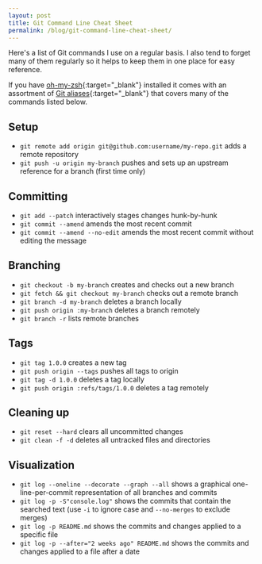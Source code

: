 ```yaml
---
layout: post
title: Git Command Line Cheat Sheet
permalink: /blog/git-command-line-cheat-sheet/
---
```


Here's a list of Git commands I use on a regular basis. I also tend to forget
many of them regularly so it helps to keep them in one place for easy reference.

If you have [oh-my-zsh](https://github.com/robbyrussell/oh-my-zsh){:target="_blank"}
installed it comes with an assortment of
[Git aliases](https://github.com/robbyrussell/oh-my-zsh/blob/456341fd69c3e514e401f1c3c1726b77d733c86b/plugins/git/git.plugin.zsh#L41){:target="_blank"} that covers many of the commands listed below.

## Setup

- `git remote add origin git@github.com:username/my-repo.git` adds a remote repository
- `git push -u origin my-branch` pushes and sets up an upstream reference for a branch (first time only)

## Committing

- `git add --patch` interactively stages changes hunk-by-hunk
- `git commit --amend` amends the most recent commit
- `git commit --amend --no-edit` amends the most recent commit without editing the message

## Branching

- `git checkout -b my-branch` creates and checks out a new branch
- `git fetch && git checkout my-branch` checks out a remote branch
- `git branch -d my-branch` deletes a branch locally
- `git push origin :my-branch` deletes a branch remotely
- `git branch -r` lists remote branches

## Tags

- `git tag 1.0.0` creates a new tag
- `git push origin --tags` pushes all tags to origin
- `git tag -d 1.0.0` deletes a tag locally
- `git push origin :refs/tags/1.0.0` deletes a tag remotely

## Cleaning up

- `git reset --hard` clears all uncommitted changes
- `git clean -f -d` deletes all untracked files and directories

## Visualization

- `git log --oneline --decorate --graph --all` shows a graphical one-line-per-commit representation of all branches and commits
- `git log -p -S"console.log"` shows the commits that contain the searched text (use `-i` to ignore case and `--no-merges` to exclude merges)
- `git log -p README.md` shows the commits and changes applied to a specific file
- `git log -p --after="2 weeks ago" README.md` shows the commits and changes applied to a file after a date
